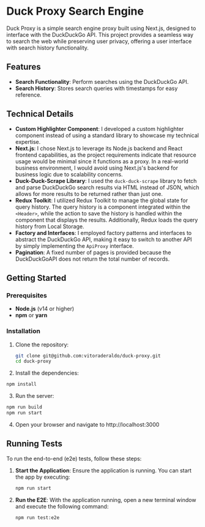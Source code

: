 # Duck Proxy Search Engine

Duck Proxy is a simple search engine proxy built using Next.js, designed to interface with the DuckDuckGo API. This project provides a seamless way to search the web while preserving user privacy, offering a user interface with search history functionality.

## Features

- **Search Functionality**: Perform searches using the DuckDuckGo API.
- **Search History**: Stores search queries with timestamps for easy reference.

## Technical Details

- **Custom Highlighter Component**: I developed a custom highlighter component instead of using a standard library to showcase my technical expertise.
- **Next.js**: I chose Next.js to leverage its Node.js backend and React frontend capabilities, as the project requirements indicate that resource usage would be minimal since it functions as a proxy. In a real-world business environment, I would avoid using Next.js's backend for business logic due to scalability concerns.
- **Duck-Duck-Scrape Library**: I used the `duck-duck-scrape` library to fetch and parse DuckDuckGo search results via HTML instead of JSON, which allows for more results to be returned rather than just one.
- **Redux Toolkit**: I utilized Redux Toolkit to manage the global state for query history. The query history is a component integrated within the `<Header>`, while the action to save the history is handled within the component that displays the results. Additionally, Redux loads the query history from Local Storage.
- **Factory and Interfaces**: I employed factory patterns and interfaces to abstract the DuckDuckGo API, making it easy to switch to another API by simply implementing the `ApiProxy` interface.
- **Pagination**: A fixed number of pages is provided because the DuckDuckGoAPI does not return the total number of records.


## Getting Started

### Prerequisites

- **Node.js** (v14 or higher)
- **npm** or **yarn**

### Installation

1. Clone the repository:
   ```bash
   git clone git@github.com:vitoraderaldo/duck-proxy.git
   cd duck-proxy
   ```

2. Install the dependencies:
  ```bash
  npm install
  ```

3. Run the server:
  ```bash
  npm run build
  npm run start
  ```
4. Open your browser and navigate to http://localhost:3000

## Running Tests

To run the end-to-end (e2e) tests, follow these steps:

1. **Start the Application**: Ensure the application is running. You can start the app by executing:
   ```bash
   npm run start
   ```
1. **Run the E2E**: With the application running, open a new terminal window and execute the following command:
   ```bash
   npm run test:e2e
   ```

